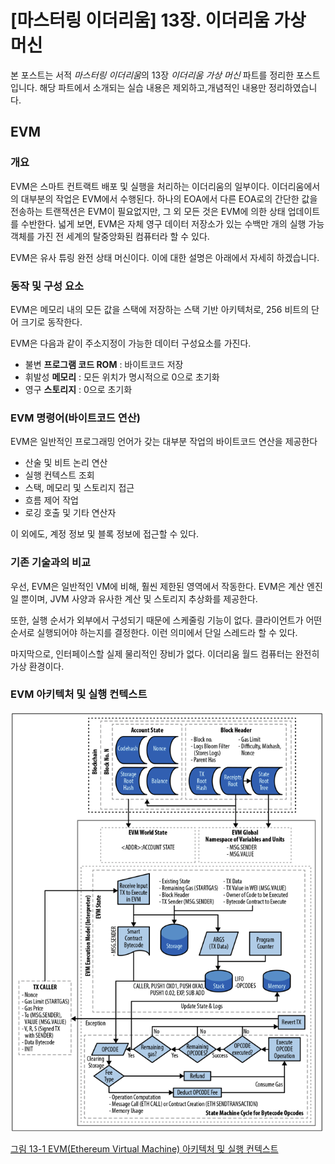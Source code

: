 # [마스터링 이더리움] 13장. 이더리움 가상 머신



본 포스트는 서적 *마스터링 이더리움*의 13장 *이더리움 가상 머신* 파트를 정리한 포스트입니다. 해당 파트에서 소개되는 실습 내용은 제외하고,개념적인 내용만 정리하였습니다.



##  EVM



### 개요

EVM은 스마트 컨트랙트 배포 및 실행을 처리하는 이더리움의 일부이다. 이더리움에서의 대부분의 작업은 EVM에서 수행된다. 하나의 EOA에서 다른  EOA로의 간단한 값을 전송하는 트랜잭션은 EVM이 필요없지만, 그 외 모든 것은  EVM에 의한 상태 업데이트를 수반한다. 넓게 보면, EVM은 자체 영구 데이터 저장소가 있는 수백만 개의 실행 가능 객체를 가진 전 세계의 탈중앙화된 컴퓨터라 할 수 있다.

EVM은 유사 튜링 완전 상태 머신이다. 이에 대한 설명은 아래에서 자세히 하겠습니다.



### 동작 및 구성 요소

EVM은 메모리 내의 모든 값을 스택에 저장하는 스택 기반 아키텍처로, 256  비트의 단어 크기로 동작한다.

EVM은 다음과 같이 주소지정이 가능한 데이터 구성요소를 가진다.

- 불변 **프로그램 코드 ROM** : 바이트코드 저장
- 휘발성 **메모리** : 모든 위치가 명시적으로 0으로 초기화
- 영구 **스토리지**  : 0으로 초기화



### EVM 명령어(바이트코드 연산)

EVM은 일반적인 프로그래밍 언어가 갖는 대부분 작업의 바이트코드 연산을 제공한다

- 산술 및 비트 논리 연산
- 실행 컨텍스트 조회
- 스택, 메모리 및 스토리지 접근
- 흐름 제어 작업
- 로깅 호출 및 기타 연산자

이 외에도, 계정 정보 및 블록 정보에 접근할 수 있다.



### 기존 기술과의 비교

우선, EVM은 일반적인 VM에 비해, 훨씬 제한된 영역에서 작동한다. EVM은 계산 엔진일 뿐이며, JVM 사양과 유사한 계산 및 스토리지 추상화를 제공한다.

또한, 실행 순서가 외부에서 구성되기 때문에 스케줄링 기능이 없다. 클라이언트가 어떤 순서로 실행되어야 하는지를 결정한다. 이런 의미에서 단일 스레드라 할 수 있다.

마지막으로, 인터페이스할 실제 물리적인 장비가 없다. 이더리움 월드 컴퓨터는 완전히 가상 환경이다.



### EVM 아키텍처 및 실행 컨텍스트

![image-20240227180202260](./img/216258316-8d4741e6-8f50-4eef-b723-89af97e5d0f5.png)

[그림 13-1 EVM(Ethereum Virtual Machine) 아키텍처 및 실행 컨텍스트](https://user-images.githubusercontent.com/39115630/216258316-8d4741e6-8f50-4eef-b723-89af97e5d0f5.png)



















